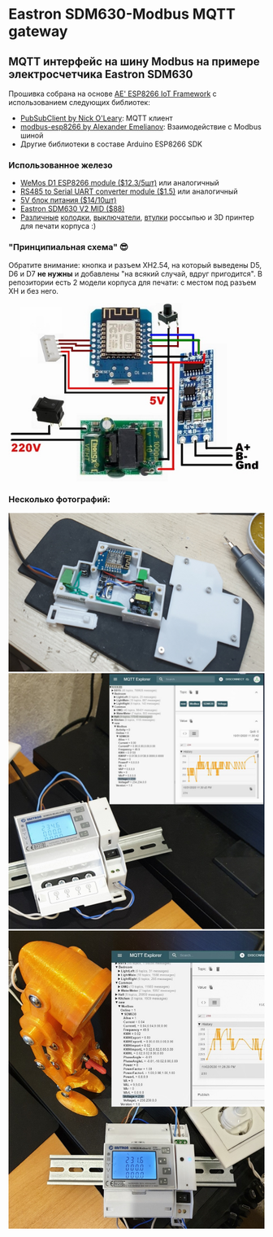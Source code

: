 # Eastron SDM630-Modbus MQTT gateway

## MQTT интерфейс на шину Modbus на примере электросчетчика Eastron SDM630

Прошивка собрана на основе [AE' ESP8266 IoT Framework](https://github.com/mosave/AELib) с использованием следующих библиотек:
 * [PubSubClient by Nick O'Leary](https://github.com/knolleary/pubsubclient): MQTT клиент
 * [modbus-esp8266 by Alexander Emelianov](https://github.com/emelianov/modbus-esp8266): Взаимодействие с Modbus шиной
 * Другие библиотеки в составе Arduino ESP8266 SDK
 
### Использованное железо

 * [WeMos D1 ESP8266 module ($12.3/5шт)](https://aliexpress.ru/item/32649549788.html) или аналогичный
 * [RS485 to Serial UART converter module ($1.5)](https://aliexpress.ru/item/32813370341.html) или аналогичный
 * [5V блок питания ($14/10шт)](https://aliexpress.ru/item/32727708839.html)
 * [Eastron SDM630 V2 MID ($88)](https://aliexpress.ru/item/32755125115.html)
 * [Различные](https://www.aliexpress.com/item/32829408859.html) [колодки](https://aliexpress.ru/item/32828321217.html), 
 [выключатели](https://www.chipdip.ru/product/smrs-101-1c2), [втулки](https://aliexpress.ru/item/32877279906.html) россыпью и 3D принтер для печати корпуса :)

### "Принципиальная схема" :sunglasses:

Обратите внимание: кнопка и разъем XH2.54, на который выведены D5, D6 и D7 **не нужны** и добавлены "на всякий случай, 
вдруг пригодится". В репозитории есть 2 модели корпуса для печати: с местом под разъем XH и без него.

![Схема](https://github.com/mosave/SDM630Gateway/blob/main/photos/diagram.jpg)

### Несколько фотографий:

![Фото 1](https://github.com/mosave/SDM630Gateway/blob/main/photos/p01.jpg)
![Фото 2](https://github.com/mosave/SDM630Gateway/blob/main/photos/p02.jpg)
![Фото 3](https://github.com/mosave/SDM630Gateway/blob/main/photos/p03.jpg)

